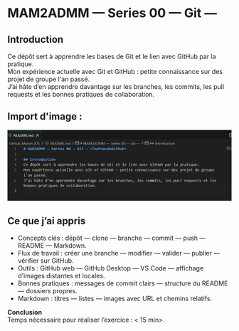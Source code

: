 # MAM2ADMM — Series 00 — Git — <TonPseudoGitHub>

## Introduction
Ce dépôt sert à apprendre les bases de Git et le lien avec GitHub par la pratique.  
Mon expérience actuelle avec Git et GitHub : petite connaissance sur des projet de groupe l'an passé.  
J’ai hâte d’en apprendre davantage sur les branches, les commits, les pull requests et les bonnes pratiques de collaboration.

## Import d'image :

![Capture locale](images/capture.png)


## Ce que j’ai appris 

- Concepts clés : dépôt — clone — branche — commit — push — README — Markdown.  
- Flux de travail : créer une branche — modifier — valider — publier — vérifier sur GitHub.  
- Outils : GitHub web — GitHub Desktop — VS Code — affichage d’images distantes et locales.  
- Bonnes pratiques : messages de commit clairs — structure du README — dossiers propres.  
- Markdown : titres — listes — images avec URL et chemins relatifs.

**Conclusion**  
Temps nécessaire pour réaliser l’exercice : < 15 min>.